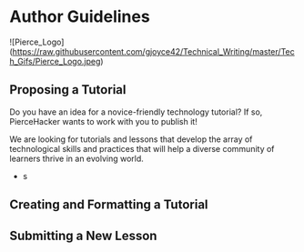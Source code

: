 # Author Guidelines
![Pierce_Logo] (https://raw.githubusercontent.com/gjoyce42/Technical_Writing/master/Tech_Gifs/Pierce_Logo.jpeg)

## Proposing a Tutorial
Do you have an idea for a novice-friendly technology tutorial? If so, PierceHacker wants to work with you to publish it!

We are looking for tutorials and lessons that develop the array of technological skills and practices that will help a diverse community of learners thrive in an evolving world.

- s
## Creating and Formatting a Tutorial

## Submitting a New Lesson
<!--stackedit_data:
eyJoaXN0b3J5IjpbNTg1NDE2MzU3LC03NTc3ODU1MjMsMTg2ND
EwMjU4NywxOTg1NTk5MzY5XX0=
-->
